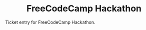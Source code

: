 <p align="center">
</p>
<h1 align="center">
  FreeCodeCamp Hackathon
</h1>

Ticket entry for FreeCodeCamp Hackathon.